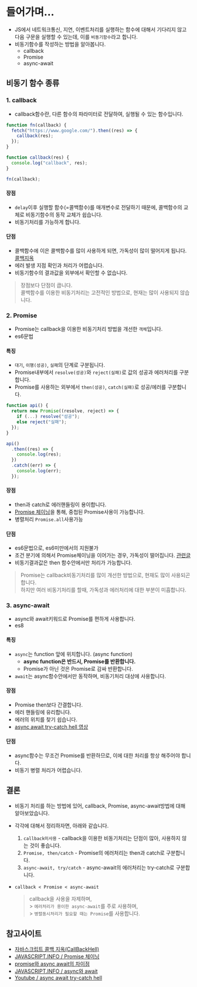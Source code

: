 # 들어가며...

- JS에서 네트워크통신, 지연, 이벤트처리를 실행하는 함수에 대해서 기다리지 않고 다음 구문을 실행할 수 있는데, 이를 `비동기함수`라고 합니다.
- 비동기함수를 작성하는 방법을 알아봅니다.
  - callback
  - Promise
  - async-await

## 비동기 함수 종류

### 1. callback

- callback함수란, 다른 함수의 파라미터로 전달하여, 실행될 수 있는 함수입니다.

```js
function fn(callback) {
  fetch("https://www.google.com/").then((res) => {
    callback(res);
  });
}

function callback(res) {
  console.log("callback", res);
}

fn(callback);
```

#### 장점

- `delay`이후 실행할 함수(=콜백함수)를 매개변수로 전달하기 때문에, 콜백함수의 교체로 비동기함수의 동작 교체가 쉽습니다.
- 비동기처리를 가능하게 합니다.

#### 단점

- 콜백함수에 이은 콜백함수를 많이 사용하게 되면, 가독성이 많이 떨어지게 됩니다. [콜백지옥](https://newcodingman.tistory.com/entry/%EC%9E%90%EB%B0%94%EC%8A%A4%ED%81%AC%EB%A6%BD%ED%8A%B8-%EC%BD%9C%EB%B0%B1-%EC%A7%80%EC%98%A5CallBackHell)
- 에러 발생 지점 확인과 처리가 어렵습니다.
- 비동기함수의 결과값을 외부에서 확인할 수 없습니다.

> 장점보다 단점이 큽니다.<br/>
> 콜백함수를 이용한 비동기처리는 고전적인 방법으로, 현재는 많이 사용되지 않습니다.

### 2. Promise

- Promise는 callback을 이용한 비동기처리 방법을 개선한 `객체`입니다.
- es6문법

#### 특징

- `대기`, `이행(성공)`, `실패`의 단계로 구분됩니다.
- Promise내부에서 `resolve(성공)`와 `reject(실패)`로 값의 성공과 에러처리를 구분합니다.
- Promise를 사용하는 외부에서 `then(성공)`, `catch(실패)`로 성공/에러를 구분합니다.

```js
function api() {
  return new Promise((resolve, reject) => {
    if (...) resolve("성공");
    else reject("실패");
  });
}

api()
  .then((res) => {
    console.log(res);
  })
  .catch((err) => {
    console.log(err);
  });

```

#### 장점

- then과 catch로 에러핸들링이 용이합니다.
- [Promise 체이닝](https://ko.javascript.info/promise-chaining)을 통해, 중첩된 Promise사용이 가능합니다.
- 병렬처리 `Promise.all`사용가능

#### 단점

- es6문법으로, es6미만에서의 지원불가
- 조건 분기에 의해서 Promise체이닝을 이어가는 경우, 가독성이 떨어집니다. [관련글](https://mong-blog.tistory.com/entry/promise%EC%99%80-async-await%EC%9D%98-%EC%B0%A8%EC%9D%B4%EC%A0%90)
- 비동기결과값은 then 함수안에서만 처리가 가능합니다.

> Promise는 callback비동기처리를 많이 개선한 방법으로, 현재도 많이 사용되곤 합니다. <br/>
> 하지만 여러 비동기처리를 할때, 가독성과 에러처리에 대한 부분이 미흡합니다.

### 3. async-await

- async와 await키워드로 Promise를 편하게 사용합니다.
- es8

#### 특징

- `async`는 function 앞에 위치합니다. (async function)
  - **async function은 반드시, Promise를 반환합니다.**
  - Promise가 아닌 것은 Promise로 감싸 반환합니다.
- `await`는 async함수안에서만 동작하며, 비동기처리 대상에 사용합니다.

#### 장점

- Promise then보다 간결합니다.
- 에러 핸들링에 유리합니다.
- 에러의 위치를 찾기 쉽습니다.
- [async await try-catch hell 영상](https://www.youtube.com/shorts/ITogH7lJTyE)

#### 단점

- async함수는 무조건 Promise를 반환하므로, 이에 대한 처리를 항상 해주어야 합니다.
- 비동기 병렬 처리가 어렵습니다.

## 결론

- 비동기 처리를 하는 방법에 있어, callback, Promise, async-await방법에 대해 알아보았습니다.
- 각각에 대해서 정리하자면, 아래와 같습니다.

  1. `callback미사용` - callback을 이용한 비동기처리는 단점이 많아, 사용하지 않는 것이 좋습니다.
  2. `Promise, then/catch` - Promise의 에러처리는 then과 catch로 구분합니다.
  3. `async-await, try/catch` - async-await의 에러처리는 try-catch로 구분합니다.

- `callback < Promise < async-await`<br/>
  > callback을 사용을 자제하며,<br/> > `에러처리가 용이한 async-await`를 주로 사용하며,<br/> > `병렬동시처리가 필요할 때는 Promise`를 사용합니다.

## 참고사이트

- [자바스크립트 콜백 지옥(CallBackHell)](https://newcodingman.tistory.com/entry/%EC%9E%90%EB%B0%94%EC%8A%A4%ED%81%AC%EB%A6%BD%ED%8A%B8-%EC%BD%9C%EB%B0%B1-%EC%A7%80%EC%98%A5CallBackHell)
- [JAVASCRIPT.INFO / Promise 체이닝](https://ko.javascript.info/promise-chaining)
- [promise와 async await의 차이점](https://mong-blog.tistory.com/entry/promise%EC%99%80-async-await%EC%9D%98-%EC%B0%A8%EC%9D%B4%EC%A0%90)
- [JAVASCRIPT.INFO / async와 await](https://ko.javascript.info/async-await)
- [Youtube / async await try-catch hell](https://www.youtube.com/shorts/ITogH7lJTyE)
